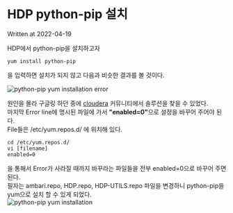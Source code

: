 # HDP python-pip 설치

Written at 2022-04-19

HDP에서 python-pip을 설치하고자

```
yum install python-pip
```

을 입력하면 설치가 되지 않고 다음과 비슷한 결과를 볼 것이다.

![python-pip yum installation error](/asset/python-pip%20yum%20installation%20error.png)

원인을 몰라 구글링 하던 중에 [cloudera](https://community.cloudera.com/t5/Support-Questions/yum-install-error-please-help-me-out/m-p/203121) 커뮤니티에서 솔루션을 찾을 수 있었다.  
마지막 Error line에 명시된 파일에 가서 <b>"enabled=0"</b>으로 설정을 바꾸어 주어야 된다.  
File들은 /etc/yum.repos.d/ 에 위치해 있다.

```
cd /etc/yum.repos.d/
vi [filename]
enabled=0
```

을 통해서 Error가 사라질 때까지 바꾸라는 파일들을 전부 enabled=0으로 바꾸어 주면 된다.  
필자는 ambari.repo, HDP.repo, HDP-UTILS.repo 파일을 변경하니 python-pip을 yum으로 설치 할 수 있게 되었다.  
![python-pip yum installation](/asset/python-pip%20yum%20installation.png)
